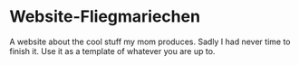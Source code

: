 # Website-Fliegmariechen
A website about the cool stuff my mom produces. Sadly I had never time to finish it. Use it as a template of whatever you are up to.
